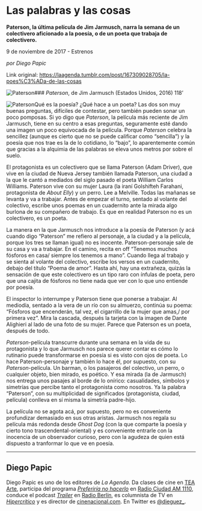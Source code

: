 # Las palabras y las cosas

**Paterson, la última película de Jim Jarmusch, narra la semana de un colectivero aficionado a la poesía, o de un poeta que trabaja de colectivero.**

9 de noviembre de 2017 - Estrenos

_por Diego Papic_

Link original: https://laagenda.tumblr.com/post/167309028705/la-poes%C3%ADa-de-las-cosas

![Paterson](https://64.media.tumblr.com/ba71e35e305c95bce0fe3821913ffc8c/tumblr_inline_pk0a6sRrds1t6q87u_500.jpg)### *Paterson*, de Jim Jarmusch (Estados Unidos, 2016) 118’

![Paterson](https://64.media.tumblr.com/ba71e35e305c95bce0fe3821913ffc8c/tumblr_inline_pk0a6sRrds1t6q87u_400.jpg)Qué es la poesía? ¿Qué hace a un poeta? Las dos son muy buenas preguntas, difíciles de contestar, pero también pueden sonar un poco pomposas. Si yo digo que *Paterson*, la película más reciente de Jim Jarmusch, tiene en su centro a esas preguntas, seguramente esté dando una imagen un poco equivocada de la película. Porque *Paterson* celebra la sencillez (aunque es cierto que no se puede calificar como “sencilla”) y la poesía que nos trae es la de lo cotidiano, lo “bajo”, lo aparentemente común que gracias a la alquimia de las palabras se eleva unos metros por sobre el suelo.

El protagonista es un colectivero que se llama Paterson (Adam Driver), que vive en la ciudad de Nueva Jersey también llamada Paterson, una ciudad a la que le cantó a mediados del siglo pasado el poeta William Carlos Williams. Paterson vive con su mujer Laura (la iraní Golshifteh Farahani, protagonista de *About Elly*) y un perro. Lee a Melville. Todas las mañanas se levanta y va a trabajar. Antes de empezar el turno, sentado al volante del colectivo, escribe unos poemas en un cuadernito ante la mirada algo burlona de su compañero de trabajo. Es que en realidad Paterson no es un colectivero, es un poeta.

La manera en la que Jarmusch nos introduce a la poesía de Paterson (y acá cuando digo “Paterson” me refiero al personaje, a la ciudad y a la película, porque los tres se llaman igual) no es inocente. Paterson-personaje sale de su casa y va a trabajar. En el camino, recita en off “Tenemos muchos fósforos en casa/ siempre los tenemos a mano”. Cuando llega al trabajo y se sienta al volante del colectivo, escribe los versos en un cuadernito, debajo del título “Poema de amor”. Hasta ahí, hay una extrañeza, quizás la sensación de que este colectivero es un tipo raro con ínfulas de poeta, pero que una cajita de fósforos no tiene nada que ver con lo que uno entiende por poesía.

El inspector lo interrumpe y Paterson tiene que ponerse a trabajar. Al mediodía, sentado a la vera de un río con su almuerzo, continúa su poema: “Fósforos que encenderán, tal vez, el cigarrillo de la mujer que amas,/ por primera vez”. Mira la cascada, después la tarjeta con la imagen de Dante Alighieri al lado de una foto de su mujer. Parece que Paterson es un poeta, después de todo.

*Paterson*-película transcurre durante una semana en la vida de su protagonista y lo que Jarmusch nos parece querer contar es cómo lo rutinario puede transformarse en poesía si es visto con ojos de poeta. Lo hace Paterson-personaje y también lo hace él, por supuesto, con su *Paterson*-película. Un barman, o los pasajeros del colectivo, un perro, o cualquier objeto, bien mirado, es poético. Y esa mirada (la de Jarmusch) nos entrega unos pasajes al borde de lo onírico: casualidades, símbolos y simetrías que percibe tanto el protagonista como nosotros. Ya la palabra “Paterson”, con su multiplicidad de significados (protagonista, ciudad, película) conlleva en sí misma la simetría padre-hijo.

La película no se agota acá, por supuesto, pero no es conveniente profundizar demasiado en sus otras aristas. Jarmusch nos regala su película más redonda desde *Ghost Dog* (con la que comparte la poesía y cierto tono trascendental-oriental) y es conveniente entrarle con la inocencia de un observador curioso, pero con la agudeza de quien está dispuesto a tranformar lo que ve en poesía.

  




---

 Diego Papic
------------

 Diego Papic es uno de los editores de *La Agenda*. Da clases de cine en [TEA Arte](http://tea-arte.com.ar/), participa del programa *[Preferiría no hacerlo](http://preferiria-no-hacerlo.tumblr.com/)* en [Radio Ciudad AM 1110](http://www.buenosaires.gob.ar/radiociudad), conduce el podcast *[Trailer](http://www.radioberlin.com.ar/programas/trailer)* en [Radio Berlín](http://www.radioberlin.com.ar/), es columnista de TV en *[Hipercrítico](http://hipercritico.com/)* y es director de [cinenacional.com](http://www.cinenacional.com/). En Twitter es [@dieguez\_](https://twitter.com/dieguez_). 

